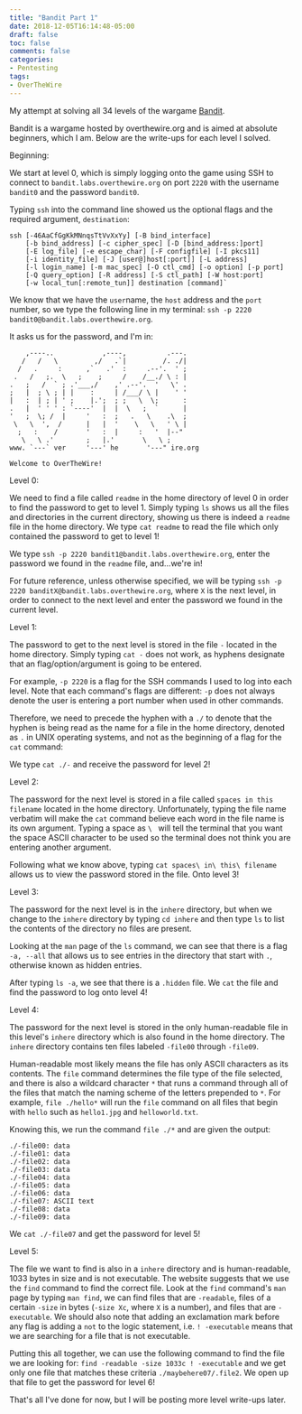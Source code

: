 ```yaml
---
title: "Bandit Part 1"
date: 2018-12-05T16:14:48-05:00
draft: false
toc: false
comments: false
categories:
- Pentesting
tags:
- OverTheWire
---
```


My attempt at solving all 34 levels of the wargame [Bandit](http://overthewire.org/wargames/bandit/).
<!--more-->
Bandit is a wargame hosted by overthewire.org and is aimed at absolute beginners, which I am. Below are the write-ups for each level I solved.

Beginning:

We start at level 0, which is simply logging onto the game using SSH to connect to `bandit.labs.overthewire.org` on port `2220` with the username `bandit0` and the password `bandit0`.

Typing `ssh` into the command line showed us the optional flags and the required argument, `destination`:

    ssh [-46AaCfGgKkMNnqsTtVvXxYy] [-B bind_interface]
        [-b bind_address] [-c cipher_spec] [-D [bind_address:]port]
        [-E log_file] [-e escape_char] [-F configfile] [-I pkcs11]
        [-i identity_file] [-J [user@]host[:port]] [-L address]
        [-l login_name] [-m mac_spec] [-O ctl_cmd] [-o option] [-p port]
        [-Q query_option] [-R address] [-S ctl_path] [-W host:port]
        [-w local_tun[:remote_tun]] destination [command]`

We know that we have the `user`name, the `host` address and the `port` number, so we type the following line in my terminal: 
`ssh -p 2220 bandit0@bandit.labs.overthewire.org`. 

It asks us for the password, and I'm in: 

        ,----..            ,----,          .---. 
       /   /   \         ,/   .`|         /. ./|
      /   .     :      ,`   .'  :     .--'.  ' ;
     .   /   ;.  \   ;    ;     /    /__./ \ : |
    .   ;   /  ` ; .'___,/    ,' .--'.  '   \' .
    ;   |  ; \ ; | |    :     | /___/ \ |    ' ' 
    |   :  | ; | ' ;    |.';  ; ;   \  \;      : 
    .   |  ' ' ' : `----'  |  |  \   ;  `      |
    '   ;  \; /  |     '   :  ;   .   \    .\  ; 
     \   \  ',  /      |   |  '    \   \   ' \ |
      ;   :    /       '   :  |     :   '  |--"  
       \   \ .'        ;   |.'       \   \ ;     
    www. `---` ver     '---' he       '---" ire.org     
               
    Welcome to OverTheWire!

Level 0:

We need to find a file called `readme` in the home directory of level 0 in order to find the password to get to level 1. Simply typing `ls` shows us all the files and directories in the current directory, showing us there is indeed a `readme` file in the home directory. We type `cat readme` to read the file which only contained the password to get to level 1!

We type `ssh -p 2220 bandit1@bandit.labs.overthewire.org`, enter the password we found in the `readme` file, and...we're in!

For future reference, unless otherwise specified, we will be typing `ssh -p 2220 banditX@bandit.labs.overthewire.org`, where `X` is the next level, in order to connect to the next level and enter the password we found in the current level.

Level 1:

The password to get to the next level is stored in the file `-` located in the home directory. Simply typing `cat -` does not work, as hyphens designate that an flag/option/argument is going to be entered.  

For example, `-p 2220` is a flag for the SSH commands I used to log into each level. Note that each command's flags are different: `-p` does not always denote the user is entering a port number when used in other commands.

Therefore, we need to precede the hyphen with a `./` to denote that the hyphen is being read as the name for a file in the home directory, denoted as `.` in UNIX operating systems,  and not as the beginning of a flag for the `cat` command:

We type `cat ./-` and receive the password for level 2!

Level 2:

The password for the next level is stored in a file called `spaces in this filename` located in the home directory. Unfortunately, typing the file name verbatim will make the `cat` command believe each word in the file name is its own argument. Typing a space as `\ ` will tell the terminal that you want the space ASCII character to be used so the terminal does not think you are entering another argument.

Following what we know above, typing `cat spaces\ in\ this\ filename` allows us to view the password stored in the file. Onto level 3!

Level 3:

The password for the next level is in the `inhere` directory, but when we change to the `inhere` directory by typing `cd inhere` and then type `ls` to list the contents of the directory no files are present.

Looking at the `man` page of the `ls` command, we can see that there is a flag `-a, --all` that allows us to see entries in the directory that start with `.`, otherwise known as hidden entries. 

After typing `ls -a`, we see that there is a `.hidden` file. We `cat` the file and find the password to log onto level 4!

Level 4:

The password for the next level is stored in the only human-readable file in this level's `inhere` directory which is also found in the home directory. The `inhere` directory contains ten files labeled `-file00` through  `-file09`.

Human-readable most likely means the file has only ASCII characters as its contents. The `file` command determines the file type of the file selected, and there is also a wildcard character `*` that runs a command through all of the files that match the naming scheme of the letters prepended to `*`. For example, `file ./hello*` will run the `file` command on all files that begin with `hello` such as `hello1.jpg` and `helloworld.txt`.

Knowing this, we run the command `file ./*` and are given the output:

    ./-file00: data
    ./-file01: data
    ./-file02: data
    ./-file03: data
    ./-file04: data
    ./-file05: data
    ./-file06: data
    ./-file07: ASCII text
    ./-file08: data
    ./-file09: data

We `cat ./-file07` and get the password for level 5!

Level 5:

The file we want to find is also in a `inhere` directory and is human-readable, 1033 bytes in size and is not executable. The website suggests that we use the `find` command to find the correct file. Look at the `find` command's `man` page by typing `man find`, we can find files that are `-readable`, files of a certain `-size` in bytes (`-size Xc`, where `X` is a number), and files that are `-executable`. We should also note that adding an exclamation mark before any flag is adding a `not` to the logic statement, i.e. `! -executable` means that we are searching for a file that is not executable.

Putting this all together, we can use the following command to find the file we are looking for: `find -readable -size 1033c ! -executable` and we get only one file that matches these criteria `./maybehere07/.file2`. We open up that file to get the password for level 6!

That's all I've done for now, but I will be posting more level write-ups later.